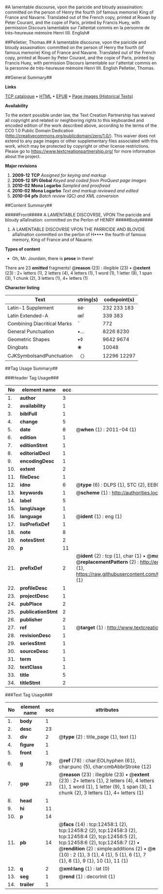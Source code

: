 #A lamentable discourse, vpon the paricide and bloudy assasination: committed on the person of Henry the fourth (of famous memorie) King of France and Navarre. Translated out of the French copy, printed at Rouen by Peter Courant, and the copie of Paris, printed by Francis Huey, with permission Discours lamentable sur l'attentat commis en la personne de très-heureuse mémoire Henri IIII. English#

##Pelletier, Thomas.##
A lamentable discourse, vpon the paricide and bloudy assasination: committed on the person of Henry the fourth (of famous memorie) King of France and Navarre. Translated out of the French copy, printed at Rouen by Peter Courant, and the copie of Paris, printed by Francis Huey, with permission
Discours lamentable sur l'attentat commis en la personne de très-heureuse mémoire Henri IIII. English
Pelletier, Thomas.

##General Summary##

**Links**

[TCP catalogue](http://www.ota.ox.ac.uk/tcp/)  • 
[HTML](http://tei.it.ox.ac.uk/tcp/Texts-HTML/free/A09/A09252.html)  • 
[EPUB](http://tei.it.ox.ac.uk/tcp/Texts-EPUB/free/A09/A09252.epub) • 
[Page images (Historical Texts)](https://historicaltexts.jisc.ac.uk/eebo-99847425e)

**Availability**

To the extent possible under law, the Text Creation Partnership has waived all copyright and related or neighboring rights to this keyboarded and encoded edition of the work described above, according to the terms of the CC0 1.0 Public Domain Dedication (http://creativecommons.org/publicdomain/zero/1.0/). This waiver does not extend to any page images or other supplementary files associated with this work, which may be protected by copyright or other license restrictions. Please go to https://www.textcreationpartnership.org/ for more information about the project.

**Major revisions**

1. __2009-12__ __TCP__ *Assigned for keying and markup*
1. __2009-12__ __SPi Global__ *Keyed and coded from ProQuest page images*
1. __2010-02__ __Mona Logarbo__ *Sampled and proofread*
1. __2010-02__ __Mona Logarbo__ *Text and markup reviewed and edited*
1. __2010-04__ __pfs__ *Batch review (QC) and XML conversion*

##Content Summary##

#####Front#####
A LAMENTABLE DISCOVRSE, VPON The paricide and bloudy aſſaſination: committed on the Perſon of HENRY 
#####Body#####

1. A LAMENTABLE DISCOVRSE VPON THE PARRICIDE AND BLOVDIE aſſaſination committed on the perſon of H•••• the fourth of famous memory, King of France and of Nauarre.

**Types of content**

  * Oh, Mr. Jourdain, there is **prose** in there!

There are 23 **omitted** fragments! 
 @__reason__ (23) : illegible (23)  •  @__extent__ (23) : 2+ letters (1), 2 letters (4), 4 letters (1), 1 word (1), 1 letter (9), 1 span (3), 1 chunk (2), 3 letters (1), 4+ letters (1)

**Character listing**


|Text|string(s)|codepoint(s)|
|---|---|---|
|Latin-1 Supplement|èé·|232 233 183|
|Latin Extended-A|œſ|339 383|
|Combining             Diacritical Marks|̄|772|
|General Punctuation|•…|8226 8230|
|Geometric Shapes|▪◊|9642 9674|
|Dingbats|❀|10048|
|CJKSymbolsandPunctuation|〈〉|12296 12297|

##Tag Usage Summary##

###Header Tag Usage###

|No|element name|occ|attributes|
|---|---|---|---|
|1.|__author__|3||
|2.|__availability__|1||
|3.|__biblFull__|1||
|4.|__change__|5||
|5.|__date__|8| @__when__ (1) : 2011-04 (1)|
|6.|__edition__|1||
|7.|__editionStmt__|1||
|8.|__editorialDecl__|1||
|9.|__encodingDesc__|1||
|10.|__extent__|2||
|11.|__fileDesc__|1||
|12.|__idno__|6| @__type__ (6) : DLPS (1), STC (2), EEBO-CITATION (1), PROQUEST (1), VID (1)|
|13.|__keywords__|1| @__scheme__ (1) : http://authorities.loc.gov/ (1)|
|14.|__label__|5||
|15.|__langUsage__|1||
|16.|__language__|1| @__ident__ (1) : eng (1)|
|17.|__listPrefixDef__|1||
|18.|__note__|8||
|19.|__notesStmt__|2||
|20.|__p__|11||
|21.|__prefixDef__|2| @__ident__ (2) : tcp (1), char (1)  •  @__matchPattern__ (2) : ([0-9\-]+):([0-9IVX]+) (1), (.+) (1)  •  @__replacementPattern__ (2) : http://eebo.chadwyck.com/downloadtiff?vid=$1&page=$2 (1), https://raw.githubusercontent.com/textcreationpartnership/Texts/master/tcpchars.xml#$1 (1)|
|22.|__profileDesc__|1||
|23.|__projectDesc__|1||
|24.|__pubPlace__|2||
|25.|__publicationStmt__|2||
|26.|__publisher__|2||
|27.|__ref__|1| @__target__ (1) : http://www.textcreationpartnership.org/docs/. (1)|
|28.|__revisionDesc__|1||
|29.|__seriesStmt__|1||
|30.|__sourceDesc__|1||
|31.|__term__|1||
|32.|__textClass__|1||
|33.|__title__|5||
|34.|__titleStmt__|2||


###Text Tag Usage###

|No|element name|occ|attributes|
|---|---|---|---|
|1.|__body__|1||
|2.|__desc__|23||
|3.|__div__|2| @__type__ (2) : title_page (1), text (1)|
|4.|__figure__|1||
|5.|__front__|1||
|6.|__g__|78| @__ref__ (78) : char:EOLhyphen (61), char:punc (5), char:cmbAbbrStroke (12)|
|7.|__gap__|23| @__reason__ (23) : illegible (23)  •  @__extent__ (23) : 2+ letters (1), 2 letters (4), 4 letters (1), 1 word (1), 1 letter (9), 1 span (3), 1 chunk (2), 3 letters (1), 4+ letters (1)|
|8.|__head__|1||
|9.|__hi__|11||
|10.|__p__|14||
|11.|__pb__|14| @__facs__ (14) : tcp:12458:1 (2), tcp:12458:2 (2), tcp:12458:3 (2), tcp:12458:4 (2), tcp:12458:5 (2), tcp:12458:6 (2), tcp:12458:7 (2)  •  @__rendition__ (2) : simple:additions (2)  •  @__n__ (10) : 2 (1), 3 (1), 4 (1), 5 (1), 6 (1), 7 (1), 8 (1), 9 (1), 10 (1), 11 (1)|
|12.|__q__|2| @__xml:lang__ (1) : lat (0)|
|13.|__seg__|1| @__rend__ (1) : decorInit (1)|
|14.|__trailer__|1||
